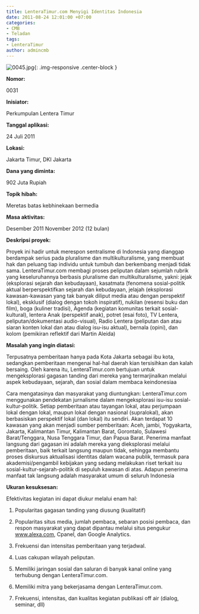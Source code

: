 ```yaml
---
title: LenteraTimur.com Menyigi Identitas Indonesia
date: 2011-08-24 12:01:00 +07:00
categories:
- CMB
- Teladan
tags:
- LenteraTimur
author: admincmb
---
```


![0045.jpg](/uploads/0045.jpg){: .img-responsive .center-block }

**Nomor:**

0031

**Inisiator:**

Perkumpulan Lentera Timur

**Tanggal aplikasi:**

24 Juli 2011

**Lokasi:**

Jakarta Timur, DKI Jakarta

**Dana yang diminta:**

902 Juta Rupiah

**Topik hibah:**

Meretas batas kebhinekaan bermedia

**Masa aktivitas:**

Desember 2011 November 2012 (12 bulan)

**Deskripsi proyek:**

Proyek ini hadir untuk merespon sentralisme di Indonesia yang dianggap berdampak serius pada pluralisme dan multikulturalisme, yang membuat hak dan peluang tiap individu untuk tumbuh dan berkembang menjadi tidak sama. LenteraTimur.com membagi proses peliputan dalam sejumlah rubrik yang keseluruhannya berbasis pluralisme dan multikulturalisme, yakni: jejak (eksplorasi sejarah dan kebudayaan), kasatmata (fenomena sosial-politik aktual berperspektifkan sejarah dan kebudayaan, jelajah (eksplorasi kawasan-kawasan yang tak banyak diliput media atau dengan perspektif lokal), eksklusif (dialog dengan tokoh inspiratif), nukilan (resensi buku dan film), boga (kuliner tradisi), Agenda (kegiatan komunitas terkait sosial-kultural), lentera Anak (perspektif anak), potret (esai foto), TV Lentera, peliputan/dokumentasi audio-visual), Radio Lentera (peliputan dan atau siaran konten lokal dan atau dialog isu-isu aktual), bernala (opini), dan kolom (pemikiran reflektif dari Martin Aleida)

**Masalah yang ingin diatasi:**

Terpusatnya pemberitaan hanya pada Kota Jakarta sebagai ibu kota, sedangkan pemberitaan mengenai hal-hal daerah kian tersisihkan dan kalah bersaing. Oleh karena itu, LenteraTimur.com bertujuan untuk mengeksplorasi gagasan tanding dari mereka yang termarjinalkan melalui aspek kebudayaan, sejarah, dan sosial dalam membaca keindonesiaa

Cara mengatasinya dan masyarakat yang diuntungkan:
LenteraTimur.com menggunakan pendekatan jurnalisme dalam mengeksplorasi isu-isu sosial-kultur-politik. Setiap pemberitaan atau tayangan lokal, atau perjumpaan lokal dengan lokal, maupun lokal dengan nasional (supralokal), akan berbasiskan perspektif lokal (dan lokal) itu sendiri. Akan terdapat 10 kawasan yang akan menjadi sumber pemberitaan: Aceh, jambi, Yogyakarta, Jakarta, Kalimantan Timur, Kalimantan Barat, Gorontalo, Sulawesi Barat/Tenggara, Nusa Tenggara Timur, dan Papua Barat. Penerima manfaat langsung dari gagasan ini adalah mereka yang dieksplorasi melalui pemberitaan, baik terkait langsung maupun tidak, sehingga membantu proses diskursus aktualisasi identitas dalam wacana publik, termasuk para akademisi/pengambil kebijakan yang sedang melakukan riset terkait isu sosial-kultur-sejarah-politik di sepuluh kawasan di atas. Adapun penerima manfaat tak langsung adalah masyarakat umum di seluruh Indonesia

**Ukuran kesuksesan:**

Efektivitas kegiatan ini dapat diukur melalui enam hal:
1. Popularitas gagasan tanding yang diusung (kualitatif)

2. Popularitas situs media, jumlah pembaca, sebaran posisi        pembaca, dan respon masyarakat yang dapat dipantau melalui situs pengukur www.alexa.com, Cpanel, dan Google Analytics.

3. Frekuensi dan intensitas pemberitaan yang terjadwal.

4. Luas cakupan wilayah peliputan.

5. Memiliki jaringan sosial dan saluran di banyak kanal online yang terhubung dengan LenteraTimur.com.

6. Memiliki mitra yang bekerjasama dengan LenteraTimur.com.

7. Frekuensi, intensitas, dan kualitas kegiatan publikasi off air (dialog, seminar, dll)
